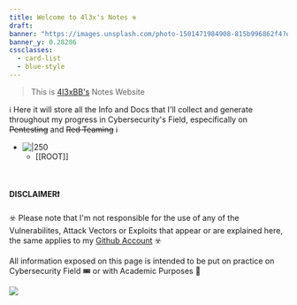 ```yaml
---
title: Welcome to 4l3x's Notes 𖦹
draft: 
banner: "https://images.unsplash.com/photo-1501471984908-815b996862f4?q=80&w=2069&auto=format&fit=crop&ixlib=rb-4.0.3&ixid=M3wxMjA3fDB8MHxwaG90by1wYWdlfHx8fGVufDB8fHx8fA%3D%3D"
banner_y: 0.28286
cssclasses:
  - card-list
  - blue-style
---
```


> This is [4l3xBB's](https://github.com/4l3xBB) Notes Website 

 ℹ Here it will store all the Info and Docs that I'll collect and generate throughout my progress in Cybersecurity's Field, especifically on ~~Pentesting~~ and ~~Red Teaming~~ ️ℹ 

- ![|250](https://avatars.githubusercontent.com/u/147928622?v=4)
	- [[ROOT]]

<br>

#### DISCLAIMER❗

☣️ Please note that I'm not responsible for the use of any of the Vulnerabilites, Attack Vectors or Exploits that appear or are explained here,  the same applies to my [Github Account](https://github.com/4l3xBB) ☣️

All information exposed on this page is intended to be put on practice on Cybersecurity Field 🎟️ or with Academic Purposes 📕


![](https://securityintelligence.com/wp-content/uploads/2022/12/Cyber-Security-Ransomware-Email-Phishing-Encrypted-Technology-Digital-Information-Protected-Secured.jpeg)